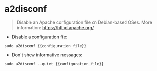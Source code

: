 # a2disconf

> Disable an Apache configuration file on Debian-based OSes.
> More information: <https://httpd.apache.org/>.

- Disable a configuration file:

`sudo a2disconf {{configuration_file}}`

- Don't show informative messages:

`sudo a2disconf --quiet {{configuration_file}}`
